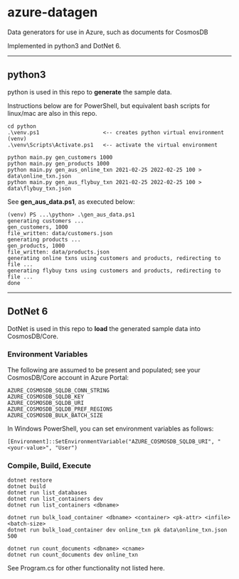# azure-datagen

Data generators for use in Azure, such as documents for CosmosDB

Implemented in python3 and DotNet 6.

---

## python3

python is used in this repo to **generate** the sample data.

Instructions below are for PowerShell, but equivalent bash scripts
for linux/mac are also in this repo.

```
cd python
.\venv.ps1                    <-- creates python virtual environment (venv)
.\venv\Scripts\Activate.ps1   <-- activate the virtual environment

python main.py gen_customers 1000
python main.py gen_products 1000
python main.py gen_aus_online_txn 2021-02-25 2022-02-25 100 > data\online_txn.json
python main.py gen_aus_flybuy_txn 2021-02-25 2022-02-25 100 > data\flybuy_txn.json
```

See **gen_aus_data.ps1**, as executed below:

```
(venv) PS ...\python> .\gen_aus_data.ps1
generating customers ...
gen_customers, 1000
file_written: data/customers.json
generating products ...
gen_products, 1000
file_written: data/products.json
generating online txns using customers and products, redirecting to file ...
generating flybuy txns using customers and products, redirecting to file ...
done
```

---

## DotNet 6

DotNet is used in this repo to **load** the generated sample data
into CosmosDB/Core.

### Environment Variables

The following are assumed to be present and populated; see your CosmosDB/Core
account in Azure Portal:

```
AZURE_COSMOSDB_SQLDB_CONN_STRING
AZURE_COSMOSDB_SQLDB_KEY
AZURE_COSMOSDB_SQLDB_URI
AZURE_COSMOSDB_SQLDB_PREF_REGIONS
AZURE_COSMOSDB_BULK_BATCH_SIZE  
```

In Windows PowerShell, you can set environment variables as follows:

```
[Environment]::SetEnvironmentVariable("AZURE_COSMOSDB_SQLDB_URI", "<your-value>", "User")
```

### Compile, Build, Execute

```
dotnet restore
dotnet build
dotnet run list_databases
dotnet run list_containers dev
dotnet run list_containers <dbname>

dotnet run bulk_load_container <dbname> <container> <pk-attr> <infile> <batch-size>
dotnet run bulk_load_container dev online_txn pk data\online_txn.json 500

dotnet run count_documents <dbname> <cname>
dotnet run count_documents dev online_txn
```

See Program.cs for other functionality not listed here.
